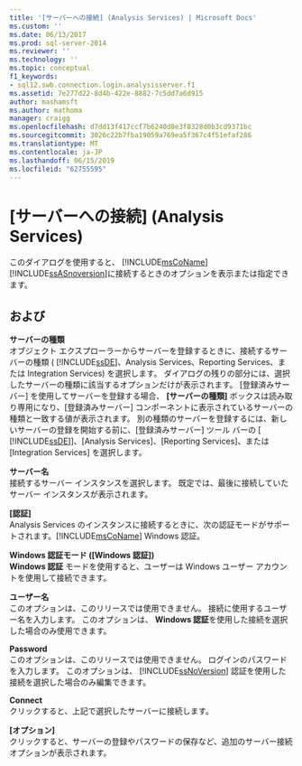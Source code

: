 ```yaml
---
title: '[サーバーへの接続] (Analysis Services) | Microsoft Docs'
ms.custom: ''
ms.date: 06/13/2017
ms.prod: sql-server-2014
ms.reviewer: ''
ms.technology: ''
ms.topic: conceptual
f1_keywords:
- sql12.swb.connection.login.analysisserver.f1
ms.assetid: 7e277d22-8d4b-422e-8882-7c5dd7a6d915
author: mashamsft
ms.author: mathoma
manager: craigg
ms.openlocfilehash: d7dd13f417ccf7b6240d8e3f8328d0b3cd9371bc
ms.sourcegitcommit: 3026c22b7fba19059a769ea5f367c4f51efaf286
ms.translationtype: MT
ms.contentlocale: ja-JP
ms.lasthandoff: 06/15/2019
ms.locfileid: "62755595"
---
```

# <a name="connect-to-server-analysis-services"></a>[サーバーへの接続] \(Analysis Services)
  このダイアログを使用すると、 [!INCLUDE[msCoName](../includes/msconame-md.md)] [!INCLUDE[ssASnoversion](../includes/ssasnoversion-md.md)]に接続するときのオプションを表示または指定できます。  
  
## <a name="options"></a>および  
 **サーバーの種類**  
 オブジェクト エクスプローラーからサーバーを登録するときに、接続するサーバーの種類 ( [!INCLUDE[ssDE](../includes/ssde-md.md)]、Analysis Services、Reporting Services、または Integration Services) を選択します。 ダイアログの残りの部分には、選択したサーバーの種類に該当するオプションだけが表示されます。 [登録済みサーバー] を使用してサーバーを登録する場合、 **[サーバーの種類]** ボックスは読み取り専用になり、[登録済みサーバー] コンポーネントに表示されているサーバーの種類と一致する値が表示されます。 別の種類のサーバーを登録するには、新しいサーバーの登録を開始する前に、[登録済みサーバー] ツール バーの [ [!INCLUDE[ssDE](../includes/ssde-md.md)]]、[Analysis Services]、[Reporting Services]、または [Integration Services] を選択します。  
  
 **サーバー名**  
 接続するサーバー インスタンスを選択します。 既定では、最後に接続していたサーバー インスタンスが表示されます。  
  
 **[認証]**  
 Analysis Services のインスタンスに接続するときに、次の認証モードがサポートされます。[!INCLUDE[msCoName](../includes/msconame-md.md)] Windows 認証。  
  
 **Windows 認証モード ([Windows 認証])**  
 **Windows 認証** モードを使用すると、ユーザーは Windows ユーザー アカウントを使用して接続できます。  
  
 **ユーザー名**  
 このオプションは、このリリースでは使用できません。 接続に使用するユーザー名を入力します。 このオプションは、 **Windows 認証**を使用した接続を選択した場合のみ使用できます。  
  
 **Password**  
 このオプションは、このリリースでは使用できません。 ログインのパスワードを入力します。 このオプションは、 [!INCLUDE[ssNoVersion](../includes/ssnoversion-md.md)] 認証を使用した接続を選択した場合のみ編集できます。  
  
 **Connect**  
 クリックすると、上記で選択したサーバーに接続します。  
  
 **[オプション]**  
 クリックすると、サーバーの登録やパスワードの保存など、追加のサーバー接続オプションが表示されます。  
  
  

